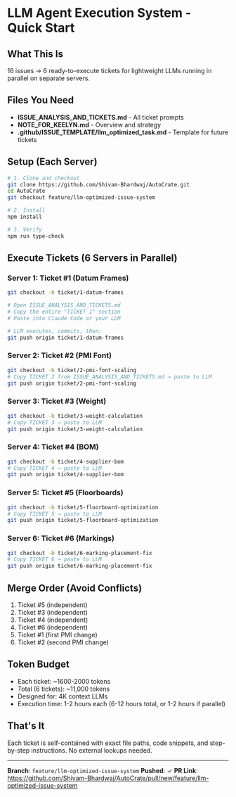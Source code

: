# LLM Agent Execution System - Quick Start

## What This Is

16 issues → 6 ready-to-execute tickets for lightweight LLMs running in parallel on separate servers.

## Files You Need

- **ISSUE_ANALYSIS_AND_TICKETS.md** - All ticket prompts
- **NOTE_FOR_KEELYN.md** - Overview and strategy
- **.github/ISSUE_TEMPLATE/llm_optimized_task.md** - Template for future tickets

## Setup (Each Server)

```bash
# 1. Clone and checkout
git clone https://github.com/Shivam-Bhardwaj/AutoCrate.git
cd AutoCrate
git checkout feature/llm-optimized-issue-system

# 2. Install
npm install

# 3. Verify
npm run type-check
```

## Execute Tickets (6 Servers in Parallel)

### Server 1: Ticket #1 (Datum Frames)

```bash
git checkout -b ticket/1-datum-frames

# Open ISSUE_ANALYSIS_AND_TICKETS.md
# Copy the entire "TICKET 1" section
# Paste into Claude Code or your LLM

# LLM executes, commits, then:
git push origin ticket/1-datum-frames
```

### Server 2: Ticket #2 (PMI Font)

```bash
git checkout -b ticket/2-pmi-font-scaling
# Copy TICKET 2 from ISSUE_ANALYSIS_AND_TICKETS.md → paste to LLM
git push origin ticket/2-pmi-font-scaling
```

### Server 3: Ticket #3 (Weight)

```bash
git checkout -b ticket/3-weight-calculation
# Copy TICKET 3 → paste to LLM
git push origin ticket/3-weight-calculation
```

### Server 4: Ticket #4 (BOM)

```bash
git checkout -b ticket/4-supplier-bom
# Copy TICKET 4 → paste to LLM
git push origin ticket/4-supplier-bom
```

### Server 5: Ticket #5 (Floorboards)

```bash
git checkout -b ticket/5-floorboard-optimization
# Copy TICKET 5 → paste to LLM
git push origin ticket/5-floorboard-optimization
```

### Server 6: Ticket #6 (Markings)

```bash
git checkout -b ticket/6-marking-placement-fix
# Copy TICKET 6 → paste to LLM
git push origin ticket/6-marking-placement-fix
```

## Merge Order (Avoid Conflicts)

1. Ticket #5 (independent)
2. Ticket #3 (independent)
3. Ticket #4 (independent)
4. Ticket #6 (independent)
5. Ticket #1 (first PMI change)
6. Ticket #2 (second PMI change)

## Token Budget

- Each ticket: ~1600-2000 tokens
- Total (6 tickets): ~11,000 tokens
- Designed for: 4K context LLMs
- Execution time: 1-2 hours each (6-12 hours total, or 1-2 hours if parallel)

## That's It

Each ticket is self-contained with exact file paths, code snippets, and step-by-step instructions. No external lookups needed.

---

**Branch**: `feature/llm-optimized-issue-system`
**Pushed**: ✓
**PR Link**: https://github.com/Shivam-Bhardwaj/AutoCrate/pull/new/feature/llm-optimized-issue-system
